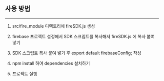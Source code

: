 ## 사용 방법

---

1. src/fire_module 디렉토리에 fireSDK.js 생성

2. firebase 프로젝트 설정에서 SDK 스크립트를 복사해서 fireSDK.js 에 복사 붙여 넣기

3. SDK 스크립트 복사 붙여 넣기 후 export default firebaseConfig; 작성

4. npm install 하여 dependencies 설치하기

5. 프로젝트 실행
